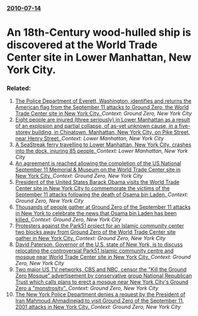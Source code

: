 ### [2010-07-14](/news/2010/07/14/index.md)

# An 18th-Century wood-hulled ship is discovered at the World Trade Center site in Lower Manhattan, New York City. 




### Related:

1. [The Police Department of Everett, Washington, identifies and returns the American flag from the September 11 attacks to Ground Zero, the World Trade Center site in New York City. ](/news/2016/09/8/the-police-department-of-everett-washington-identifies-and-returns-the-american-flag-from-the-september-11-attacks-to-ground-zero-the-wor.md) _Context: Ground Zero, New York City_
2. [Eight people are injured (three seriously) in Lower Manhattan as a result of an explosion and partial collapse, of as-yet unknown cause, in a five-storey building, in Chinatown, Manhattan, New York City, on Pike Street, near Henry Street. ](/news/2013/07/11/eight-people-are-injured-three-seriously-in-lower-manhattan-as-a-result-of-an-explosion-and-partial-collapse-of-as-yet-unknown-cause-in.md) _Context: Lower Manhattan, New York City_
3. [A SeaStreak ferry travelling to Lower Manhattan, New York City, crashes into the dock, injuring 85 people. ](/news/2013/01/9/a-seastreak-ferry-travelling-to-lower-manhattan-new-york-city-crashes-into-the-dock-injuring-85-people.md) _Context: Lower Manhattan, New York City_
4. [An agreement is reached allowing the completion of the US National September 11 Memorial & Museum on the World Trade Center site in New York City. ](/news/2012/09/10/an-agreement-is-reached-allowing-the-completion-of-the-us-national-september-11-memorial-museum-on-the-world-trade-center-site-in-new-york.md) _Context: Ground Zero, New York City_
5. [President of the United States Barack Obama visits the World Trade Center site in New York City to commemorate the victims of the September 11 attacks following the death of Osama bin Laden. ](/news/2011/05/5/president-of-the-united-states-barack-obama-visits-the-world-trade-center-site-in-new-york-city-to-commemorate-the-victims-of-the-september.md) _Context: Ground Zero, New York City_
6. [Thousands of people gather at Ground Zero of the September 11 attacks in New York to celebrate the news that Osama bin Laden has been killed. ](/news/2011/05/2/thousands-of-people-gather-at-ground-zero-of-the-september-11-attacks-in-new-york-to-celebrate-the-news-that-osama-bin-laden-has-been-killed.md) _Context: Ground Zero, New York City_
7. [Protesters against the Park51 project for an Islamic community center two blocks away from Ground Zero of the World Trade Center site gather in New York City. ](/news/2010/08/22/protesters-against-the-park51-project-for-an-islamic-community-center-two-blocks-away-from-ground-zero-of-the-world-trade-center-site-gather.md) _Context: Ground Zero, New York City_
8. [David Paterson, Governor of the U.S. state of New York, is to discuss relocating the controversial Park51 Islamic community centre and mosque near World Trade Center site in New York City. ](/news/2010/08/18/david-paterson-governor-of-the-u-s-state-of-new-york-is-to-discuss-relocating-the-controversial-park51-islamic-community-centre-and-mosqu.md) _Context: Ground Zero, New York City_
9. [Two major US TV networks, CBS and NBC, censor the "Kill the Ground Zero Mosque" advertisement by conservative group National Republican Trust which calls plans to erect a mosque near New York City's Ground Zero a "monstrosity". ](/news/2010/07/15/two-major-us-tv-networks-cbs-and-nbc-censor-the-kill-the-ground-zero-mosque-advertisement-by-conservative-group-national-republican-trus.md) _Context: Ground Zero, New York City_
10. [ The New York Police Department denies a request by the President of Iran Mahmoud Ahmadinejad to visit Ground Zero of the September 11, 2001 attacks in New York City. ](/news/2007/09/20/the-new-york-police-department-denies-a-request-by-the-president-of-iran-mahmoud-ahmadinejad-to-visit-ground-zero-of-the-september-11-2001.md) _Context: Ground Zero, New York City_
